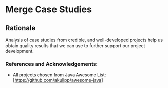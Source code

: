 # Merge Case Studies

## Rationale

Analysis of case studies from credible, and well-developed projects help us obtain quality results that we can use to further support our project development.


### References and Acknowledgements:

* All projects chosen from Java Awesome List: [https://github.com/akullpp/awesome-java]
